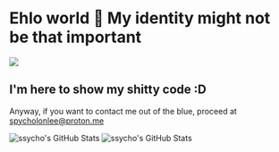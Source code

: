 # Ehlo world 👋 My identity might not be that important
![](https://komarev.com/ghpvc/?username=ssycho&color=blueviolet)

## I'm here to show my shitty code :D
Anyway, if you want to contact me out of the blue, proceed at spycholonlee@proton.me

<img src="https://streak-stats.demolab.com?user=ssycho&theme=tokyonight&hide_border=true" alt="ssycho's GitHub Stats" />
<!--<img src="https://github-readme-stats.vercel.app/api?username=ssycho&theme=tokyonight&show_icons=true&hide_border=true&count_private=true" alt="ssycho's GitHub Stats" />-->
<img src="https://github-readme-stats.vercel.app/api/top-langs/?username=ssycho&theme=tokyonight&show_icons=true&hide_border=true&layout=compact" alt="ssycho's GitHub Stats" />

